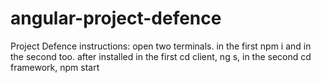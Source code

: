# angular-project-defence
Project Defence
instructions: open two terminals. in the first npm i and in the second too. after installed in the first cd client, ng s, in the second cd framework, npm start

